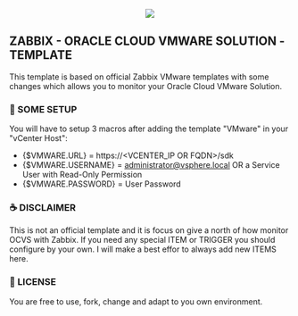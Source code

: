 <p align="center">
  <img src="https://assets.zabbix.com/img/logo/zabbix_logo_313x82.png">
</p>

## ZABBIX - ORACLE CLOUD VMWARE SOLUTION -TEMPLATE 
This template is based on official Zabbix VMware templates with some changes which allows you to monitor your Oracle Cloud VMware Solution. 

### 🚀 SOME SETUP 
You will have to setup 3 macros after adding the template "VMware" in your "vCenter Host":
* {$VMWARE.URL} = https://<VCENTER_IP OR FQDN>/sdk
* {$VMWARE.USERNAME} = administrator@vsphere.local OR a Service User with Read-Only Permission
* {$VMWARE.PASSWORD} = User Password

### ☕ DISCLAIMER 
This is not an official template and it is focus on give a north of how monitor OCVS with Zabbix. If you need any special ITEM or TRIGGER you should configure by your own.
I will make a best effor to always add new ITEMS here.


### 📝 LICENSE
You are free to use, fork, change and adapt to you own environment.
